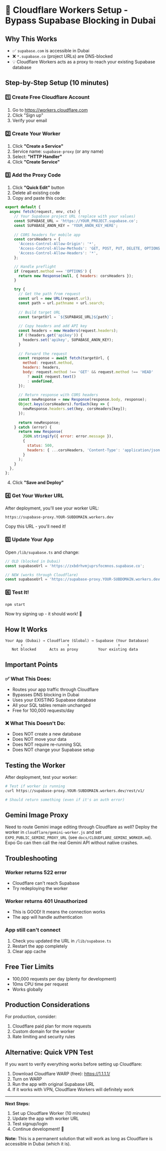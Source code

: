 # 🚀 Cloudflare Workers Setup - Bypass Supabase Blocking in Dubai

## Why This Works
- ✅ `supabase.com` is accessible in Dubai
- ❌ `*.supabase.co` (project URLs) are DNS-blocked
- 💡 Cloudflare Workers acts as a proxy to reach your existing Supabase database

## Step-by-Step Setup (10 minutes)

### 1️⃣ Create Free Cloudflare Account
1. Go to https://workers.cloudflare.com
2. Click "Sign up"
3. Verify your email

### 2️⃣ Create Your Worker
1. Click **"Create a Service"**
2. Service name: `supabase-proxy` (or any name)
3. Select: **"HTTP Handler"**
4. Click **"Create Service"**

### 3️⃣ Add the Proxy Code
1. Click **"Quick Edit"** button
2. Delete all existing code
3. Copy and paste this code:

```javascript
export default {
  async fetch(request, env, ctx) {
    // Your Supabase project URL (replace with your values)
    const SUPABASE_URL = 'https://YOUR_PROJECT.supabase.co';
    const SUPABASE_ANON_KEY = 'YOUR_ANON_KEY_HERE';
    
    // CORS headers for mobile app
    const corsHeaders = {
      'Access-Control-Allow-Origin': '*',
      'Access-Control-Allow-Methods': 'GET, POST, PUT, DELETE, OPTIONS',
      'Access-Control-Allow-Headers': '*',
    };

    // Handle preflight
    if (request.method === 'OPTIONS') {
      return new Response(null, { headers: corsHeaders });
    }

    try {
      // Get the path from request
      const url = new URL(request.url);
      const path = url.pathname + url.search;
      
      // Build target URL
      const targetUrl = `${SUPABASE_URL}${path}`;
      
      // Copy headers and add API key
      const headers = new Headers(request.headers);
      if (!headers.get('apikey')) {
        headers.set('apikey', SUPABASE_ANON_KEY);
      }
      
      // Forward the request
      const response = await fetch(targetUrl, {
        method: request.method,
        headers: headers,
        body: request.method !== 'GET' && request.method !== 'HEAD' 
          ? await request.text() 
          : undefined,
      });
      
      // Return response with CORS headers
      const newResponse = new Response(response.body, response);
      Object.keys(corsHeaders).forEach(key => {
        newResponse.headers.set(key, corsHeaders[key]);
      });
      
      return newResponse;
    } catch (error) {
      return new Response(
        JSON.stringify({ error: error.message }), 
        { 
          status: 500,
          headers: { ...corsHeaders, 'Content-Type': 'application/json' }
        }
      );
    }
  },
};
```

4. Click **"Save and Deploy"**

### 4️⃣ Get Your Worker URL
After deployment, you'll see your worker URL:
```
https://supabase-proxy.YOUR-SUBDOMAIN.workers.dev
```

Copy this URL - you'll need it!

### 5️⃣ Update Your App

Open `/lib/supabase.ts` and change:

```typescript
// OLD (blocked in Dubai)
const supabaseUrl = 'https://zxbdrhvmjuprsfocmnos.supabase.co';

// NEW (works through Cloudflare)
const supabaseUrl = 'https://supabase-proxy.YOUR-SUBDOMAIN.workers.dev';
```

### 6️⃣ Test It!
```bash
npm start
```

Now try signing up - it should work! 🎉

## How It Works

```
Your App (Dubai) → Cloudflare (Global) → Supabase (Your Database)
       ↑                    ↑                      ↑
   Not blocked      Acts as proxy         Your existing data
```

## Important Points

### ✅ What This Does:
- Routes your app traffic through Cloudflare
- Bypasses DNS blocking in Dubai
- Uses your EXISTING Supabase database
- All your SQL tables remain unchanged
- Free for 100,000 requests/day

### ❌ What This Doesn't Do:
- Does NOT create a new database
- Does NOT move your data
- Does NOT require re-running SQL
- Does NOT change your Supabase setup

## Testing the Worker

After deployment, test your worker:
```bash
# Test if worker is running
curl https://supabase-proxy.YOUR-SUBDOMAIN.workers.dev/rest/v1/

# Should return something (even if it's an auth error)
```

## Gemini Image Proxy

Need to route Gemini image editing through Cloudflare as well? Deploy the worker in `cloudflare/gemini-worker.js` and set `EXPO_PUBLIC_GEMINI_PROXY_URL` (see `docs/CLOUDFLARE_GEMINI_WORKER.md`). Expo Go can then call the real Gemini API without native crashes.

## Troubleshooting

### Worker returns 522 error
- Cloudflare can't reach Supabase
- Try redeploying the worker

### Worker returns 401 Unauthorized
- This is GOOD! It means the connection works
- The app will handle authentication

### App still can't connect
1. Check you updated the URL in `/lib/supabase.ts`
2. Restart the app completely
3. Clear app cache

## Free Tier Limits
- 100,000 requests per day (plenty for development)
- 10ms CPU time per request
- Works globally

## Production Considerations
For production, consider:
1. Cloudflare paid plan for more requests
2. Custom domain for the worker
3. Rate limiting and security rules

## Alternative: Quick VPN Test
If you want to verify everything works before setting up Cloudflare:
1. Download Cloudflare WARP (free): https://1.1.1.1/
2. Turn on WARP
3. Run the app with original Supabase URL
4. If it works with VPN, Cloudflare Workers will definitely work

---

**Next Steps:**
1. Set up Cloudflare Worker (10 minutes)
2. Update the app with worker URL
3. Test signup/login
4. Continue development! 🚀

**Note:** This is a permanent solution that will work as long as Cloudflare is accessible in Dubai (which it is).

